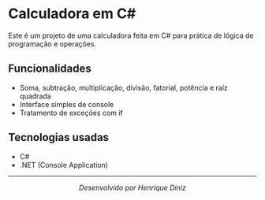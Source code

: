 # Calculadora em C#

Este é um projeto de uma calculadora feita em C# para prática de lógica de programação e operações.

## Funcionalidades

- Soma, subtração, multiplicação, divisão, fatorial, potência e raíz quadrada
- Interface simples de console
- Tratamento de exceções com if

## Tecnologias usadas

- C#
- .NET (Console Application)

---

<p align="center"><i>Desenvolvido por Henrique Diniz</i></p>
